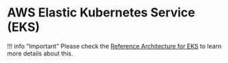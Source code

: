 # AWS Elastic Kubernetes Service (EKS)

!!! info "Important"
    Please check the [Reference Architecture for EKS](/user-guide/ref-architecture-eks/overview/) to learn more details about this.
